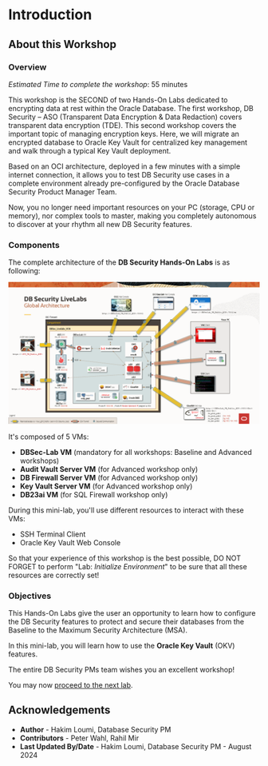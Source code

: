 # Introduction

## About this Workshop
### Overview
*Estimated Time to complete the workshop*: 55 minutes

This workshop is the SECOND of two Hands-On Labs dedicated to encrypting data at rest within the Oracle Database. The first workshop, DB Security – ASO (Transparent Data Encryption & Data Redaction) covers transparent data encryption (TDE). This second workshop covers the important topic of managing encryption keys. Here, we will migrate an encrypted database to Oracle Key Vault for centralized key management and walk through a typical Key Vault deployment.

Based on an OCI architecture, deployed in a few minutes with a simple internet connection, it allows you to test DB Security use cases in a complete environment already pre-configured by the Oracle Database Security Product Manager Team.

Now, you no longer need important resources on your PC (storage, CPU or memory), nor complex tools to master, making you completely autonomous to discover at your rhythm all new DB Security features.

### Components
The complete architecture of the **DB Security Hands-On Labs** is as following:

  ![DBSec LiveLabs Archi](./images/dbseclab-archi.png "DBSec LiveLabs Archi")

It's composed of 5 VMs:
  - **DBSec-Lab VM** (mandatory for all workshops: Baseline and Advanced workshops)
  - **Audit Vault Server VM** (for Advanced workshop only)
  - **DB Firewall Server VM** (for Advanced workshop only)
  - **Key Vault Server VM** (for Advanced workshop only)
  - **DB23ai VM** (for SQL Firewall workshop only)

During this mini-lab, you'll use different resources to interact with these VMs:
  - SSH Terminal Client
  - Oracle Key Vault Web Console

So that your experience of this workshop is the best possible, DO NOT FORGET to perform "Lab: *Initialize Environment*" to be sure that all these resources are correctly set!

### Objectives
This Hands-On Labs give the user an opportunity to learn how to configure the DB Security features to protect and secure their databases from the Baseline to the Maximum Security Architecture (MSA).

In this mini-lab, you will learn how to use the **Oracle Key Vault** (OKV) features.

The entire DB Security PMs team wishes you an excellent workshop!

You may now [proceed to the next lab](#next).

## Acknowledgements
- **Author** - Hakim Loumi, Database Security PM
- **Contributors** - Peter Wahl, Rahil Mir
- **Last Updated By/Date** - Hakim Loumi, Database Security PM - August 2024
